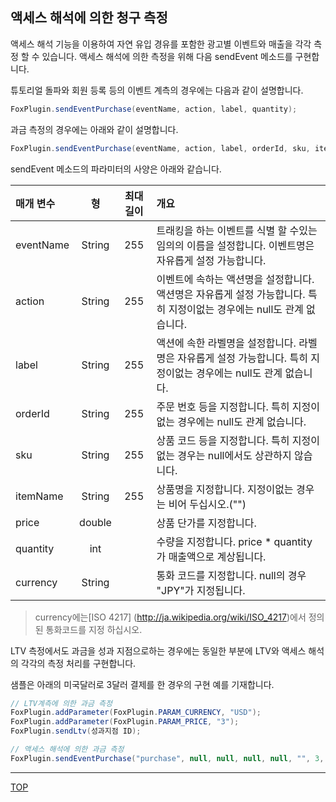 ## 액세스 해석에 의한 청구 측정

액세스 해석 기능을 이용하여 자연 유입 경유를 포함한 광고별 이벤트와 매출을 각각 측정 할 수 있습니다. 액세스 해석에 의한 측정을 위해 다음 sendEvent 메소드를 구현합니다.

튜토리얼 돌파와 회원 등록 등의 이벤트 계측의 경우에는 다음과 같이 설명합니다.

```cs
FoxPlugin.sendEventPurchase(eventName, action, label, quantity);
```

과금 측정의 경우에는 아래와 같이 설명합니다.

```cs
FoxPlugin.sendEventPurchase(eventName, action, label, orderId, sku, itemName, price, quantity, currency);
```

sendEvent 메소드의 파라미터의 사양은 아래와 같습니다.

|매개 변수|형|최대 길이|개요|
|:------|:------:|:------:|:------|
|eventName|String|255|트래킹을 하는 이벤트를 식별 할 수있는 임의의 이름을 설정합니다. 이벤트명은 자유롭게 설정 가능합니다.|
|action|String|255|이벤트에 속하는 액션명을 설정합니다. 액션명은 자유롭게 설정 가능합니다. 특히 지정이없는 경우에는 null도 관계 없습니다.|
|label|String|255|액션에 속한 라벨명을 설정합니다. 라벨명은 자유롭게 설정 가능합니다. 특히 지정이없는 경우에는 null도 관계 없습니다.|
|orderId|String|255|주문 번호 등을 지정합니다. 특히 지정이없는 경우에는 null도 관계 없습니다.|
|sku|String|255|상품 코드 등을 지정합니다. 특히 지정이없는 경우는 null에서도 상관하지 않습니다.|
|itemName|String|255|상품명을 지정합니다. 지정이없는 경우는 비어 두십시오.("")
|price|double||상품 단가를 지정합니다.|
|quantity|int||수량을 지정합니다. price * quantity가 매출액으로 계상됩니다.|
|currency|String||통화 코드를 지정합니다. null의 경우 "JPY"가 지정됩니다.|

> currency에는[ISO 4217] (http://ja.wikipedia.org/wiki/ISO_4217)에서 정의된 통화코드를 지정 하십시오.

LTV 측정에서도 과금을 성과 지점으로하는 경우에는 동일한 부분에 LTV와 액세스 해석의 각각의 측정 처리를 구현합니다.

샘플은 아래의 미국달러로 3달러 결제를 한 경우의 구현 예를 기재합니다.



```cs
// LTV계측에 의한 과금 측정
FoxPlugin.addParameter(FoxPlugin.PARAM_CURRENCY, "USD");
FoxPlugin.addParameter(FoxPlugin.PARAM_PRICE, "3");
FoxPlugin.sendLtv(성과지점 ID);

// 액세스 해석에 의한 과금 측정
FoxPlugin.sendEventPurchase("purchase", null, null, null, null, "", 3, 1, "USD");
```

---
[TOP](/lang/ko/doc/README.md)
